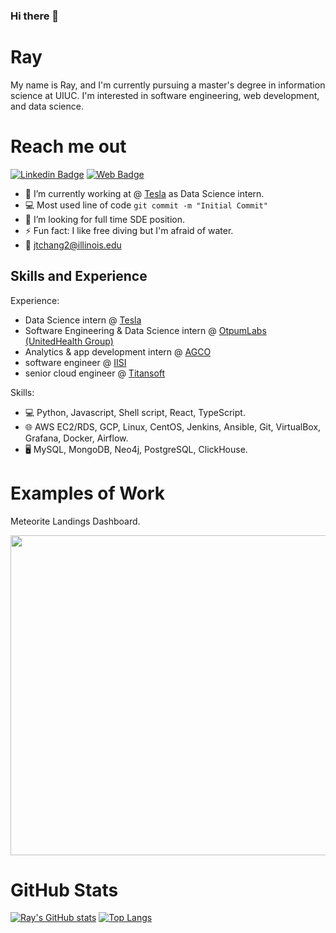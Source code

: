 ### Hi there 👋

# Ray
My name is Ray, and I'm currently pursuing a master's degree in information science at UIUC.
I'm interested in software engineering, web development, and data science.

# Reach me out
[![Linkedin Badge](https://img.shields.io/badge/LinkedIn-blue?style=flat&logo=linkedin&labelColor=blue)](https://www.linkedin.com/in/jui-ting-ray-chang/) 
[![Web Badge](https://img.shields.io/badge/Web-Ray%20Chang-yellow)](https://raychangcode.github.io/personal_site/)

- 🔭 I’m currently working at @ [Tesla](https://www.tesla.com/) as Data Science intern.
- :computer: Most used line of code `git commit -m "Initial Commit"`
- 🤔 I’m looking for full time SDE position.
- ⚡ Fun fact: I like free diving but I'm afraid of water.
- 📧 jtchang2@illinois.edu

## Skills and Experience
Experience:
* Data Science intern @ [Tesla](https://www.tesla.com/) 
* Software Engineering & Data Science intern @ [OtpumLabs (UnitedHealth Group)](https://www.optumlabs.com/)
* Analytics & app development intern @ [AGCO](https://www.agcocorp.com/)
* software engineer @ [IISI](https://www.iisigroup.com/)
* senior cloud engineer @ [Titansoft](https://www.titansoft.com/en)

Skills:
* 💻 Python, Javascript, Shell script, React, TypeScript.
* 🌐 AWS EC2/RDS, GCP, Linux, CentOS, Jenkins, Ansible, Git, VirtualBox, Grafana, Docker, Airflow.
* 🖥 MySQL, MongoDB, Neo4j, PostgreSQL, ClickHouse.


# Examples of Work
<label>Meteorite Landings Dashboard.</label>
<div>
<img src="https://github.com/raychangCode/personal_site/blob/dad055140060df4519925f089b52f7d878462b0a/images/meteor.png" width="512" >
</div>

# GitHub Stats
[![Ray's GitHub stats](https://github-readme-stats.vercel.app/api?username=raychangCode)](https://github.com/anuraghazra/github-readme-stats)
[![Top Langs](https://github-readme-stats.vercel.app/api/top-langs/?username=raychangCode)](https://github.com/anuraghazra/github-readme-stats)

